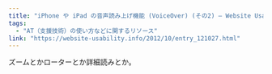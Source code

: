```yaml
---
title: "iPhone や iPad の音声読み上げ機能 (VoiceOver) (その2) — Website Usability Info"
tags:
  - "AT（支援技術）の使い方などに関するリソース"
link: "https://website-usability.info/2012/10/entry_121027.html"
---
```


ズームとかローターとか詳細読みとか。
